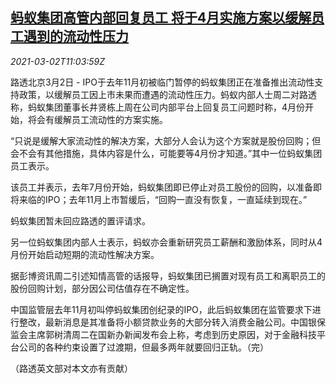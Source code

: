 <!--1614684194000-->
[蚂蚁集团高管内部回复员工 将于4月实施方案以缓解员工遇到的流动性压力](https://cn.reuters.com/article/ant-group-staff-liquidity-0302-idCNKCS2AU13A)
------

<div><i>2021-03-02T11:03:59Z</i></div><p>路透北京3月2日 - IPO于去年11月初被临门暂停的蚂蚁集团正在准备推出流动性支持政策，以缓解员工因上市未果而遭遇的流动性压力。蚂蚁内部人士周二对路透称，蚂蚁集团董事长井贤栋上周在公司内部平台上回复员工问题时称，4月份开始，将会有缓解员工流动性的方案实施。</p><p>“只说是缓解大家流动性的解决方案，大部分人会认为这个方案就是股份回购；但会不会有其他措施，具体内容是什么，可能要等4月份才知道。”其中一位蚂蚁集团员工表示。</p><p>该员工并表示，去年7月份开始，蚂蚁集团即已停止对员工股份的回购，以准备即将来临的IPO；去年11月上市暂缓后，“回购一直没有恢复，一直延续到现在。”</p><p>蚂蚁集团暂未回应路透的置评请求。</p><p>另一位蚂蚁集团内部人士表示，蚂蚁亦会重新研究员工薪酬和激励体系，同时从4月份开始启动短期的流动性解决方案。</p><p>据彭博资讯周二引述知情高管的话报导，蚂蚁集团已搁置对现有员工和离职员工的股份回购计划，部分因公司估值存在不确定性。</p><p>中国监管层去年11月初叫停蚂蚁集团创纪录的IPO，此后蚂蚁集团在监管要求下进行整改，最新消息是其准备将小额贷款业务的大部分转入消费金融公司。中国银保监会主席郭树清周二在国新办新闻发布会上称，考虑到历史原因，对于金融科技平台公司的各种约束设置了过渡期，但最多两年就要回归正轨。（完）</p><p>（路透英文部对本文亦有贡献）</p>
